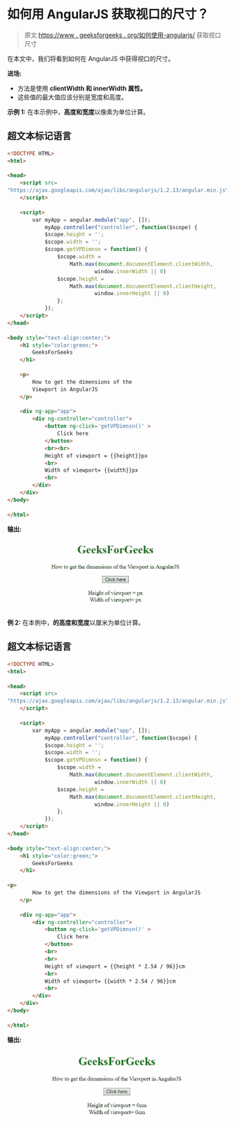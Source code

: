 # 如何用 AngularJS 获取视口的尺寸？

> 原文:[https://www . geeksforgeeks . org/如何使用-angularjs/](https://www.geeksforgeeks.org/how-to-get-the-dimensions-of-the-viewport-using-angularjs/) 获取视口尺寸

在本文中，我们将看到如何在 AngularJS 中获得视口的尺寸。

**进场:**

*   方法是使用 **clientWidth 和 innerWidth 属性。**
*   这些值的最大值应该分别是宽度和高度。

**示例 1:** 在本示例中，**高度和宽度**以像素为单位计算。

## 超文本标记语言

```html
<!DOCTYPE HTML> 
<html>

<head>
    <script src=
"https://ajax.googleapis.com/ajax/libs/angularjs/1.2.13/angular.min.js">
    </script>

    <script>
        var myApp = angular.module("app", []);
            myApp.controller("controller", function($scope) {
            $scope.height = '';
            $scope.width = '';
            $scope.getVPDimnsn = function() {    
                $scope.width = 
                    Math.max(document.documentElement.clientWidth,
                            window.innerWidth || 0)
                $scope.height = 
                    Math.max(document.documentElement.clientHeight,
                            window.innerHeight || 0)
                };
            });
    </script>
</head> 

<body style="text-align:center;">
    <h1 style="color:green;">  
        GeeksForGeeks  
    </h1> 

    <p>
        How to get the dimensions of the 
        Viewport in AngularJS
    </p>

    <div ng-app="app">  
        <div ng-controller="controller">
            <button ng-click='getVPDimnsn()' >
                Click here
            </button>
            <br><br>
            Height of viewport = {{height}}px
            <br>
            Width of viewport= {{width}}px
            <br>
        </div> 
    </div>
</body>   

</html>
```

**输出:**

![](img/757008700ca184cacac82168490bf32f.png)

**例 2:** 在本例中，**的高度和宽度**以厘米为单位计算。

## 超文本标记语言

```html
<!DOCTYPE HTML> 
<html>

<head>
    <script src=
"https://ajax.googleapis.com/ajax/libs/angularjs/1.2.13/angular.min.js">
    </script>

    <script>
        var myApp = angular.module("app", []);
            myApp.controller("controller", function($scope) {
            $scope.height = '';
            $scope.width = '';
            $scope.getVPDimnsn = function() {    
                $scope.width = 
                    Math.max(document.documentElement.clientWidth,
                            window.innerWidth || 0)
                $scope.height = 
                    Math.max(document.documentElement.clientHeight,
                            window.innerHeight || 0)
                };
            });
    </script>
</head> 

<body style="text-align:center;">
    <h1 style="color:green;">  
        GeeksForGeeks  
    </h1> 

<p>
        How to get the dimensions of the Viewport in AngularJS
    </p>

    <div ng-app="app">  
        <div ng-controller="controller">
            <button ng-click='getVPDimnsn()' >
                Click here
            </button>
            <br>
            <br>
            Height of viewport = {{height * 2.54 / 96}}cm
            <br>
            Width of viewport= {{width * 2.54 / 96}}cm
            <br>
        </div> 
    </div>
</body>   

</html>
```

**输出:**

![](img/aa2e837068ed67e6d9ffd909488762c5.png)